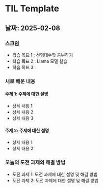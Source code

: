 # TIL Template

## 날짜: 2025-02-08

### 스크럼
- 학습 목표 1 : 선형대수학 공부하기
- 학습 목표 2 : Llama 모델 실습
- 학습 목표 3 : 

### 새로 배운 내용
#### 주제 1: 주제에 대한 설명
- 상세 내용 1
- 상세 내용 2
- 상세 내용 3

#### 주제 2: 주제에 대한 설명
- 상세 내용 1
- 상세 내용 2

### 오늘의 도전 과제와 해결 방법
- 도전 과제 1: 도전 과제에 대한 설명 및 해결 방법
- 도전 과제 2: 도전 과제에 대한 설명 및 해결 방법
